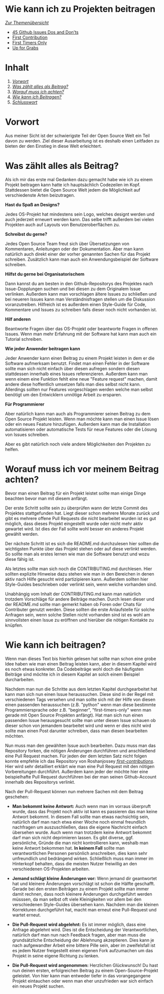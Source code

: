Wie kann ich zu Projekten beitragen
===================================

*[Zur Themenübersicht](../themen.md)*

- [45 Github Issues Dos and Don’ts](https://hackernoon.com/45-github-issues-dos-and-donts-dfec9ab4b612)
- [First Contribution](https://github.com/Roshanjossey/first-contributions)
- [First Timers Only](https://github.com/search?q=label:first-timers-only&state=open&type=Issues)
- [Up for Grabs](https://up-for-grabs.net/#/)



Inhalt
=
1. *[Vorwort](#Vorwort)*
2. *[Was zählt alles als Beitrag?](#Beitrag)*
3. *[Worauf muss ich achten?](#Worauf)*
4. *[Wie kann ich Beitragen?](#Wie?)*
5. *[Schlusswort](#Schluss)*


Vorwort
=
Aus meiner Sicht ist der schwierigste Teil der Open Source Welt ein Teil davon zu werden. Ziel dieser Ausarbeitung ist es deshalb einen Leitfaden zu bieten der den Einstieg in diese Welt erleichtert. 

Was zählt alles als Beitrag?
=
Als ich mir das erste mal Gedanken dazu gemacht habe wie ich zu einem Projekt beitragen kann hatte ich hauptsächlich Codezeilen im Kopf. Stattdessen bietet die Open Source Welt jedem die Möglichkeit auf verschiedenste Arten beizutragen.

**Hast du Spaß an Designs?**

Jedes OS-Projekt hat mindestens sein Logo, welches designt werden und auch jederzeit erneuert werden kann. Das selbe trifft außerdem bei vielen Projekten auch auf Layouts von Benutzeroberflächen zu.

**Schreibst du gerne?**

Jedes Open Source Team freut sich über Übersetzungen von Kommentaren, Anleitungen oder der Dokumentation. Aber man kann natürlich auch direkt einer der vorher genannten Sachen für das Projekt schreiben. Zusätzlich kann man auch ein Anwendungsbeispiel der Software schreiben.

**Hilfst du gerne bei Organisatorischem**

Dann kannst du am besten in den Github-Repositorys des Projektes nach Issue-Dopplungen suchen und bei diesen zu dem Originalem Issue verlinken. Außerdem kann man vorschlagen ältere Issues zu schließen und bei neueren Issues kann man Verständnisfragen stellen um die Diskussion voranzutreiben. Hilfreich ist es außerdem einen Style-Guide für Code, Kommentare und Issues zu schreiben falls dieser noch nicht vorhanden ist.

**Hilf anderen**

Beantworte Fragen über das OS-Projekt oder beantworte Fragen in offenen Issues. Wenn man mehr Erfahrung mit der Software hat kann man auch ein Tutorial schreiben.

**Wie jeder Anwender beitragen kann**

Jeder Anwender kann einen Beitrag zu einem Projekt leisten in dem er die Software aufmerksam benutzt. Findet man einen Fehler in der Software sollte man sich nicht einfach über diesen aufregen sondern diesen stattdessen innerhalb eines Issues referenzieren. Außerdem kann man wenn einem eine Funktion fehlt eine neue "Feature request" machen, damit andere diese hoffentlich umsetzen falls man dies selbst nicht kann. Allerdings sollten nur Features vorgeschlagen werden welche man selbst benötigt um den Entwicklern unnötige Arbeit zu ersparen. 

**Für Programmierer**

Aber natürlich kann man auch als Programmierer seinen Beitrag zu dem Open Source Projekt leisten. Wenn man möchte kann man einen Issue lösen oder ein neues Feature hinzufügen. Außerdem kann man die Installation automatisieren oder automatische Tests für neue Features oder die Lösung von Issues schreiben.

Aber es gibt natürlich noch viele andere Möglichkeiten den Projekten zu helfen.


Worauf muss ich vor meinem Beitrag achten?
=
Bevor man einen Beitrag für ein Projekt leistet sollte man einige Dinge beachten bevor man mit diesem anfängt.

Der erste Schritt sollte sein zu überprüfen wann der letzte Commit des Projektes stattgefunden hat. Liegt dieser schon mehrere Monate zurück und gibt es mehrere offene Pull Requests die nicht bearbeitet wurden ist es gut möglich, dass dieses Projekt eingestellt wurde oder nicht mehr aktiv gewartet wird. Ist dies der Fall sollte wohl besser ein anderes Projekt gewählt werden.

Der nächste Schritt ist es sich die README.md durchzulesen hier sollten die wichtigsten Punkte über das Projekt stehen oder auf diese verlinkt werden. So sollte man als erstes lernen wie man die Software benutzt und wozu diese fähig ist.

Als letztes sollte man sich noch die CONTRIBUTING.md durchlesen. Hier sollten explizite Hinweise dazu stehen wie man in den Bereichen in denen aktiv nach Hilfe gesucht wird partizipieren kann. Außerdem sollten hier Style-Guides beschrieben oder verlinkt sein, wenn welche vorhanden sind.

Unabhängig vom Inhalt der CONTRIBUTING.md kann man natürlich trotzdem Vorschläge für andere Beiträge machen. Durch lesen dieser und der README.md sollte man gemerkt haben ob Foren oder Chats für Contributer genutzt werden. Diese sollten die erste Anlaufstelle für solche Anfragen sein, wenn solche Stellen nicht vorhanden sind ist es wohl am sinnvollsten einen Issue zu eröffnen und hierüber die nötigen Kontakte zu knüpfen. 



Wie kann ich beitragen?
=
Wenn man dieses Text bis hierhin gelesen hat sollte man schon eine grobe Idee haben wie man einen Beitrag leisten kann, aber in diesem Kapitel wird es noch etwas konkreter. Da Codebeiträge wohl doch die häufigsten Beiträge sind möchte ich in diesem Kapitel an solch einem Beispiel durcharbeiten. 

Nachdem man nun die Schritte aus dem letzten Kapitel durchgearbeitet hat kann man sich nun einen Issue heraussuchen. Diese sind in der Regel mit verschiedenen Tags versehen und man sollte sich mit der Hilfe von diesen einen passenden heraussuchen (z.B. "python" wenn man diese bestimmte Programmiersprache oder z.B. "beginner", "first-timers-only" wenn man gerade mit Open Source Projekten anfängt). Hat man sich nun einen passenden Issue herausgesucht sollte man unter diesen Issue schauen ob dieser schon von jemandem bearbeitet wird und wenn er dies nicht wird sollte man einen Post darunter schreiben, dass man diesen bearbeiten möchten.

Nun muss man den gewählten Issue auch bearbeiten. Dazu muss man das Repository forken, die nötigen Änderungen durchführen und anschließend eine Pull Request machen. Für jeden der dem letzten Satz nicht folgen konnte empfehle ich das Repository von Roshanjossey *[first-contributions](https://github.com/Roshanjossey/first-contributions)*. Hier wird sehr detailliert erklärt wie man eine Pull Request mit den nötigen Vorbereitungen durchführt. Außerdem kann jeder der möchte hier eine beispielhafte Pull Request durchführen bei der man seinen Github-Account innerhalb des Repositorys verlinkt. 

Nach der Pull-Request können nun mehrere Sachen mit dem Beitrag geschehen:

- **Man bekommt keine Antwort:** 
Auch wenn man im vorraus überpruft wurde, dass das Projekt noch aktiv ist kann es passieren das man keine Antwort bekommt. In diesem Fall sollte man etwas nachsichtig sein, natürlich darf man nach etwa einer Woche noch einmal freundlich nachfragen um auszuschließen, dass die eigene Nachricht einfach übersehen wurde. Auch wenn man trotzdem keine Antwort bekommt darf man sich nicht deprimieren lassen. Es gibt diverse, ggf. persönliche, Gründe die man nicht kontrollieren kann, weshalb man keine Antwort bekommen hat. **In keinem Fall** sollte man verantwortlichen Personen persönlich anschreiben, dies kann sehr unfreundlich und bedrängend wirken. Schließlich muss man immer im Hinterkopf behalten, dass die meisten Nutzer freiwillig an den verschiedenen OS-Projekten arbeiten.

- **Jemand schlägt kleine Änderungen vor:**
Wenn jemand dir geantwortet hat und kleinere Änderungen vorschlägt ist schon die Hälfte geschafft. Gerade bei den ersten Beiträgen zu einem Projekt sollte man immer damit rechnen, dass noch kleinere Änderungen durchgeführt werden müsssen, da man selbst oft viele Kleinigkeiten vor allem bei den verschiedenen Style-Guides übersehen kann. Nachdem man die kleinen Korrekturen durchgeführt hat, macht man erneut eine Pull-Request und wartet erneut.

- **Die Pull-Request wird abgelehnt:**
Es ist immer möglich, dass eine Anfrage abgelehnt wird. Dies ist die Entscheidung der Verantwortlichen, natürlich darf man nun nach Feedback fragen, aber man muss die grundsätzliche Entscheidung der Ablehnung akzeptieren. Dies kann je nach aufgewandter Arbeit eine bittere Pille sein, aber im zweifelsfall ist es jedem Nutzer freigestellt einen eigenen Fork aufzumachen um das Projekt in seine eigene Richtung zu lenken.

- **Die Pull-Request wird angenommen:**
Herzlichen Glückwunsch! Du hast nun deinen ersten, erfolgreichen Beitrag zu einem Open-Source-Projekt geleistet. Von hier kann man entweder tiefer in das vorangegangene Projekt eintauchen oder wenn man eher unzufrieden war sich einfach ein neues Projekt suchen.
